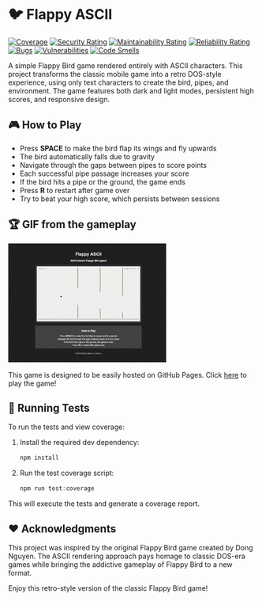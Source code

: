# :bird: Flappy ASCII

[![Coverage](https://sonarcloud.io/api/project_badges/measure?project=bellmano_FlappyASCII&metric=coverage)](https://sonarcloud.io/summary/overall?id=bellmano_FlappyASCII)
[![Security Rating](https://sonarcloud.io/api/project_badges/measure?project=bellmano_FlappyASCII&metric=security_rating)](https://sonarcloud.io/summary/overall?id=bellmano_FlappyASCII)
[![Maintainability Rating](https://sonarcloud.io/api/project_badges/measure?project=bellmano_FlappyASCII&metric=sqale_rating)](https://sonarcloud.io/summary/overall?id=bellmano_FlappyASCII)
[![Reliability Rating](https://sonarcloud.io/api/project_badges/measure?project=bellmano_FlappyASCII&metric=reliability_rating)](https://sonarcloud.io/summary/overall?id=bellmano_FlappyASCII)
[![Bugs](https://sonarcloud.io/api/project_badges/measure?project=bellmano_FlappyASCII&metric=bugs)](https://sonarcloud.io/summary/overall?id=bellmano_FlappyASCII)
[![Vulnerabilities](https://sonarcloud.io/api/project_badges/measure?project=bellmano_FlappyASCII&metric=vulnerabilities)](https://sonarcloud.io/summary/overall?id=bellmano_FlappyASCII)
[![Code Smells](https://sonarcloud.io/api/project_badges/measure?project=bellmano_FlappyASCII&metric=code_smells)](https://sonarcloud.io/summary/overall?id=bellmano_FlappyASCII)

A simple Flappy Bird game rendered entirely with ASCII characters. This project transforms the classic mobile game into a retro DOS-style experience, using only text characters to create the bird, pipes, and environment. The game features both dark and light modes, persistent high scores, and responsive design.

## :video_game: How to Play

- Press **SPACE** to make the bird flap its wings and fly upwards
- The bird automatically falls due to gravity
- Navigate through the gaps between pipes to score points
- Each successful pipe passage increases your score
- If the bird hits a pipe or the ground, the game ends
- Press **R** to restart after game over
- Try to beat your high score, which persists between sessions

## :trophy: GIF from the gameplay

<a href="https://bellmano.github.io/FlappyASCII"><img height="auto" width="auto" src="img/flappyascii.gif"></a>

This game is designed to be easily hosted on GitHub Pages. Click [here](https://bellmano.github.io/FlappyASCII) to play the game!

## :test_tube: Running Tests

To run the tests and view coverage:

1. Install the required dev dependency:
	```powershell
	npm install
	```
2. Run the test coverage script:
	```powershell
	npm run test:coverage
	```

This will execute the tests and generate a coverage report.

## :heart: Acknowledgments

This project was inspired by the original Flappy Bird game created by Dong Nguyen. The ASCII rendering approach pays homage to classic DOS-era games while bringing the addictive gameplay of Flappy Bird to a new format.

Enjoy this retro-style version of the classic Flappy Bird game!
